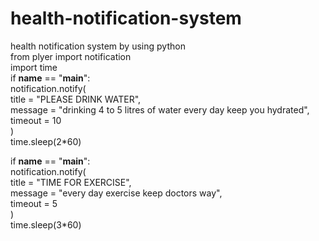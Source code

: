 # health-notification-system
health notification system by using python <br>
from plyer import notification<br>
import time <br>
if __name__ == "__main__": <br>
    notification.notify( <br>
        title = "PLEASE DRINK WATER", <br>
        message = "drinking 4 to 5 litres of water every day keep you hydrated", <br>
        timeout = 10 <br>
    ) <br>
    time.sleep(2*60) <br>
    
if __name__ == "__main__": <br>
    notification.notify( <br>
        title = "TIME FOR EXERCISE", <br>
        message = "every day exercise keep doctors way", <br>
        timeout = 5 <br>
    ) <br>
    time.sleep(3*60) <br>    
